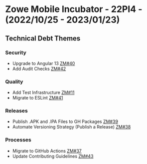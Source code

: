 # Zowe Mobile Incubator - 22PI4 - (2022/10/25 - 2023/01/23)

## Technical Debt Themes

### Security
- Upgrade to Angular 13 [ZM#40](https://github.com/zowe/zowe-on-the-go/issues/40)
- Add Audit Checks [ZM#42](https://github.com/zowe/zowe-on-the-go/issues/42)

### Quality
- Add Test Infrastructure [ZM#11](https://github.com/zowe/zowe-on-the-go/issues/11)
- Migrate to ESLint [ZM#41](https://github.com/zowe/zowe-on-the-go/issues/41)

### Releases
- Publish .APK and .IPA Files to GH Packages [ZM#39](https://github.com/zowe/zowe-on-the-go/issues/39)
- Automate Versioning Strategy (Publish a Release) [ZM#38](https://github.com/zowe/zowe-on-the-go/issues/38)

### Processes
- Migrate to GitHub Actions [ZM#37](https://github.com/zowe/zowe-on-the-go/issues/37)
- Update Contributing Guidelines [ZM#43](https://github.com/zowe/zowe-on-the-go/issues/43)
